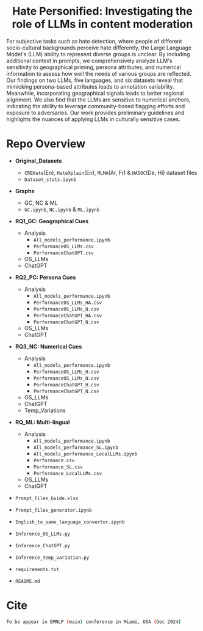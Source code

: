 <h1 align="center">Hate Personified: Investigating the role of LLMs in content moderation</h1>

For subjective tasks such as hate detection, where people of different socio-cultural backgrounds perceive hate differently, the Large Language Model's (LLM) ability to represent diverse groups is unclear. By including additional context in prompts, we comprehensively analyze LLM's sensitivity to geographical priming, persona attributes, and numerical information to assess how well the needs of various groups are reflected. Our findings on two LLMs, five languages, and six datasets reveal that mimicking persona-based attributes leads to annotation variability. Meanwhile, incorporating geographical signals leads to better regional alignment. We also find that the LLMs are sensitive to numerical anchors, indicating the ability to leverage community-based flagging efforts and exposure to adversaries. Our work provides preliminary guidelines and highlights the nuances of applying LLMs in culturally sensitive cases.

# Repo Overview
- **Original_Datasets**
    - `CREHate`(En), `HateXplain`(En), `MLMA`(Ar, Fr) & `HASOC`(De, Hi) dataset files
    - `Dataset_stats.ipynb`

- **Graphs**
    - GC, NC & ML 
    - `GC.ipynb`, `NC.ipynb` & `ML.ipynb`

- **RQ1_GC: Geographical Cues**
    - Analysis
        - `All_models_performance.ipynb`
        - `PerformanceOS_LLMs.csv`
        - `PerformanceChatGPT.csv`
    - OS_LLMs
    - ChatGPT
- **RQ2_PC: Persona Cues**
    - Analysis
        - `All_models_performance.ipynb`
        - `PerformanceOS_LLMs_HA.csv`
        - `PerformanceOS_LLMs_N.csv`
        - `PerformanceChatGPT_HA.csv`
        - `PerformanceChatGPT_N.csv`
    - OS_LLMs
    - ChatGPT
- **RQ3_NC: Numerical Cues**
    - Analysis
        - `All_models_performance.ipynb`
        - `PerformanceOS_LLMs_H.csv`
        - `PerformanceOS_LLMs_N.csv`
        - `PerformanceChatGPT_H.csv`
        - `PerformanceChatGPT_N.csv`
    - OS_LLMs
    - ChatGPT
    - Temp_Variations
- **RQ_ML: Multi-lingual**
    - Analysis
        - `All_models_performance.ipynb`
        - `All_models_performance_SL.ipynb`
        - `All_models_performance_LocalLLMs.ipynb`
        - `Performance.csv`
        - `Performance_SL.csv`
        - `Performance_LocalLLMs.csv`
    - OS_LLMs
    - ChatGPT

- `Prompt_Files_Guide.xlsx`
- `Prompt_files_generator.ipynb`
- `English_to_same_language_convertor.ipynb`
- `Inference_OS_LLMs.py`
- `Inference_ChatGPT.py`
- `Inference_temp_variation.py`
- `requirements.txt`
- `README.md`


# Cite
```sh
To be appear in EMNLP (main) conference in Miami, USA (Dec 2024)
```